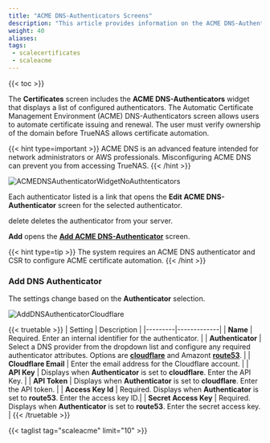 ```yaml
---
title: "ACME DNS-Authenticators Screens"
description: "This article provides information on the ACME DNS-Authenticators widget and settings."
weight: 40
aliases: 
tags:
 - scalecertificates
 - scaleacme
---
```


{{< toc >}}

The **Certificates** screen includes the **ACME DNS-Authenticators** widget that displays a list of configured authenticators. 
The Automatic Certificate Management Environment (ACME) DNS-Authenticators screen allows users to automate certificate issuing and renewal. The user must verify ownership of the domain before TrueNAS allows certificate automation.

{{< hint type=important >}}
ACME DNS is an advanced feature intended for network administrators or AWS professionals. Misconfiguring ACME DNS can prevent you from accessing TrueNAS.
{{< /hint >}}

![ACMEDNSAuthenticatorWidgetNoAuthtenticators](/images/SCALE/22.02/ACMEDNSAuthenticatorWidgetNoAuthtenticators.png "ACME DNS-Authenticator Widget No Authenticators")

Each authenticator listed is a link that opens the **Edit ACME DNS-Authenticator** screen for the selected authenticator.

<span class="material-icons">delete</span> deletes the authenticator from your server.

**Add** opens the **[Add ACME DNS-Authenticator](#add-dns-authenticator)** screen.

{{< hint type=tip >}}
The system requires an ACME DNS authenticator and CSR to configure ACME certificate automation.
{{< /hint >}}

### Add DNS Authenticator
The settings change based on the **Authenticator** selection.

![AddDNSAuthenticatorCloudflare](/images/SCALE/22.02/AddDNSAuthenticatorCloudflare.png "Add ACME DNS-Authenticator Cloudflare")

{{< truetable >}}
| Setting | Description |
|---------|-------------|
| **Name** | Required. Enter an internal identifier for the authenticator. |
| **Authenticator** | Select a DNS provider from the dropdown list and configure any required authenticator attributes. Options are **[cloudflare](https://www.cloudflare.com)** and Amazont **[route53](https://aws.amazon.com/route53/)**. |
| **Cloudflare Email** | Enter the email address for the Cloudflare account. |
| **API Key** | Displays when **Authenticator** is set to **cloudflare**. Enter the API Key. |
| **API Token** | Displays when **Authenticator** is set to **cloudflare**. Enter the API token. |
| **Access Key Id** | Required. Displays when **Authenticator** is set to **route53**. Enter the access key ID.|
| **Secret Access Key** | Required. Displays when **Authenticator** is set to **route53**. Enter the secret access key. |
{{< /truetable >}}

{{< taglist tag="scaleacme" limit="10" >}}